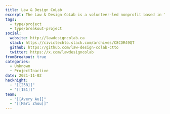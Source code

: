 ```yaml
---
title: Law & Design CoLab
excerpt: The Law & Design CoLab is a volunteer-led nonprofit based in Toronto. It conceived, scoped, and built digital products by engaging with legal experts and community stakeholders.
tags:
  - type/project
  - type/breakout-project
social:
  website: http://lawdesigncolab.ca
  slack: https://civictechto.slack.com/archives/C8CDR49QT
  github: https://github.com/law-design-colab-ctto
  twitter: https://x.com/lawdesigncolab
fromBreakout: true
categories:
  - Unknown
  - ProjectInactive
date: 2021-11-02
hacknight:
  - "[[258]]"
  - "[[151]]"
team:
  - "[[Avery Au]]"
  - "[[Mari Zhou]]"
---
```

